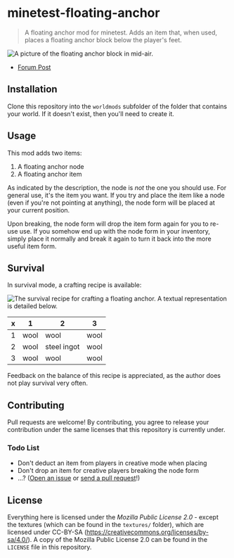 # minetest-floating-anchor
> A floating anchor mod for minetest. Adds an item that, when used, places a floating anchor block below the player's feet.

![A picture of the floating anchor block in mid-air.](https://i.imgur.com/4RYlEDO.png)

 - [Forum Post](https://forum.minetest.net/viewtopic.php?f=9&t=20180)


## Installation
Clone this repository into the `worldmods` subfolder of the folder that contains your world. If it doesn't exist, then you'll need to create it.


## Usage
This mod adds two items:

1. A floating anchor node
2. A floating anchor item

As indicated by the description, the node is _not_ the one you should use. For general use, it's the item you want. If you try and place the item like a node (even if you're not pointing at anything), the node form will be placed at your current position.

Upon breaking, the node form will drop the item form again for you to re-use use. If you somehow end up with the node form in your inventory, simply place it normally and break it again to turn it back into the more useful item form.

## Survival
In survival mode, a crafting recipe is available:

![The survival recipe for crafting a floating anchor. A textual representation is detailed below.](https://i.imgur.com/b7svaDT.png)

x	| 1		| 2		| 3
----|-------|-------|----------
1	| wool	| wool	| wool
2	| wool	| steel ingot	| wool
3	| wool	| wool	| wool

Feedback on the balance of this recipe is appreciated, as the author does not play survival very often.


## Contributing
Pull requests are welcome! By contributing, you agree to release your contribution under the same licenses that this repository is currently under.


### Todo List
 - Don't deduct an item from players in creative mode when placing
 - Don't drop an item for creative players breaking the node form
 - ...? ([Open an issue](https://github.com/sbrl/minetest-floating_anchor/issues/new) or [send a pull request](https://github.com/sbrl/minetest-floating_anchor/compare)!)


## License
Everything here is licensed under the _Mozilla Public License 2.0_ - except the textures (which can be found in the `textures/` folder), which are licensed under CC-BY-SA (https://creativecommons.org/licenses/by-sa/4.0/). A copy of the Mozilla Public License 2.0 can be found in the `LICENSE` file in this repository.
